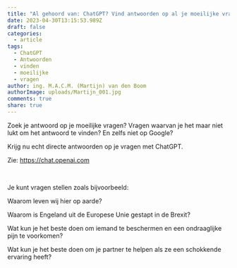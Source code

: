 ```yaml
---
title: "Al gehoord van: ChatGPT? Vind antwoorden op al je moeilijke vragen!"
date: 2023-04-30T13:15:53.989Z
draft: false
categories:
  - article
tags:
  - ChatGPT
  - Antwoorden
  - vinden
  - moeilijke
  - vragen
author: ing. M.A.C.M. (Martijn) van den Boom
authorImage: uploads/Martijn_001.jpg
comments: true
share: true
---
```

Zoek je antwoord op je moeilijke vragen? Vragen waarvan je het maar niet lukt om het antwoord te vinden? En zelfs niet op Google?

Krijg nu echt directe antwoorden op je vragen met ChatGPT.

Zie: <a href="https://chat.openai.com">https://chat.openai.com</a>

</br>

Je kunt vragen stellen zoals bijvoorbeeld:

Waarom leven wij hier op aarde?

Waarom is Engeland uit de Europese Unie gestapt in de Brexit?

Wat kun je het beste doen om iemand te beschermen en een ondraaglijke pijn te voorkomen?

Wat kun je het beste doen om je partner te helpen als ze een schokkende ervaring heeft?
